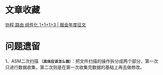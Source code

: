 # 文章收藏
[协程 路由 组件化 1+1+1>3 | 掘金年度征文](https://juejin.cn/post/6908232077200588814)
[]()


# 问题遗留
1、ASM二次扫描 **`（具体应该怎么做）`**：把文件扫描的操作拆分成两个部分，第一次只进行数据收集，第二次则是在第一次收集完数据的基础上再去做修改。
